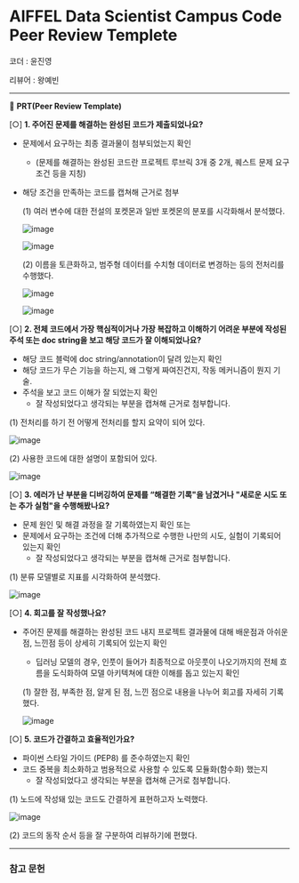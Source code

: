 # AIFFEL Data Scientist Campus Code Peer Review Templete

코더 : 윤진영

리뷰어 : 왕예빈 

---

🔑 **PRT(Peer Review Template)**

[○]  **1. 주어진 문제를 해결하는 완성된 코드가 제출되었나요?**
- 문제에서 요구하는 최종 결과물이 첨부되었는지 확인
	- (문제를 해결하는 완성된 코드란 프로젝트 루브릭 3개 중 2개, 퀘스트 문제 요구조건 등을 지칭)
- 해당 조건을 만족하는 코드를 캡쳐해 근거로 첨부

  (1) 여러 변수에 대한 전설의 포켓몬과 일반 포켓몬의 분포를 시각화해서 분석했다.

  ![image](https://github.com/kingyebin/Aiffel_project/assets/101511314/128e2ab6-44f5-4548-b85c-187ebbcad7b3)
     
  ![image](https://github.com/kingyebin/Aiffel_project/assets/101511314/13ed7563-ea90-4284-a3c2-fcdb69384729)

  (2) 이름을 토큰화하고, 범주형 데이터를 수치형 데이터로 변경하는 등의 전처리를 수행했다.

  ![image](https://github.com/kingyebin/Aiffel_project/assets/101511314/5878338c-ec81-4369-b4c8-3d728c78a064)

  ![image](https://github.com/kingyebin/Aiffel_project/assets/101511314/2d893ec1-6840-4c80-a483-42272591575d)

[○]  **2. 전체 코드에서 가장 핵심적이거나 가장 복잡하고 이해하기 어려운 부분에 작성된 
	주석 또는 doc string을 보고 해당 코드가 잘 이해되었나요?**
- 해당 코드 블럭에 doc string/annotation이 달려 있는지 확인
- 해당 코드가 무슨 기능을 하는지, 왜 그렇게 짜여진건지, 작동 메커니즘이 뭔지 기술.
- 주석을 보고 코드 이해가 잘 되었는지 확인
	- 잘 작성되었다고 생각되는 부분을 캡쳐해 근거로 첨부합니다.

 (1) 전처리를 하기 전 어떻게 전처리를 할지 요약이 되어 있다.
 
 ![image](https://github.com/kingyebin/Aiffel_project/assets/101511314/87de2e56-385c-4a7d-b66f-8eff4e48edcf)   

 (2) 사용한 코드에 대한 설명이 포함되어 있다.
 
 ![image](https://github.com/kingyebin/Aiffel_project/assets/101511314/2a19c098-2244-4d49-ae16-45844051048f)
    
[○]  **3. 에러가 난 부분을 디버깅하여 문제를 “해결한 기록"을 남겼거나 "새로운 시도 
또는 추가 실험"을 수행해봤나요?**
- 문제 원인 및 해결 과정을 잘 기록하였는지 확인 또는
- 문제에서 요구하는 조건에 더해 추가적으로 수행한 나만의 시도, 실험이 기록되어 있는지 확인
	- 잘 작성되었다고 생각되는 부분을 캡쳐해 근거로 첨부합니다.

 (1) 분류 모델별로 지표를 시각화하여 분석했다.
 
 ![image](https://github.com/kingyebin/Aiffel_project/assets/101511314/8871b90c-b2c4-4c1f-b79b-5c094e29fd29)
        
[○]  **4. 회고를 잘 작성했나요?**
- 주어진 문제를 해결하는 완성된 코드 내지 프로젝트 결과물에 대해 배운점과 아쉬운점, 느낀점 등이 상세히 기록되어 있는지 확인
    - 딥러닝 모델의 경우, 인풋이 들어가 최종적으로 아웃풋이 나오기까지의 전체 흐름을 도식화하여 모델 아키텍쳐에 대한 이해를 돕고 있는지 확인
 
  (1) 잘한 점, 부족한 점, 알게 된 점, 느낀 점으로 내용을 나누어 회고를 자세히 기록했다.
  
  ![image](https://github.com/kingyebin/Aiffel_project/assets/101511314/99100272-d076-4b76-9453-06011424dbac)

[○]  **5. 코드가 간결하고 효율적인가요?**
- 파이썬 스타일 가이드 (PEP8) 를 준수하였는지 확인
- 코드 중복을 최소화하고 범용적으로 사용할 수 있도록 모듈화(함수화) 했는지
	- 잘 작성되었다고 생각되는 부분을 캡쳐해 근거로 첨부합니다.

 (1) 노드에 작성돼 있는 코드도 간결하게 표현하고자 노력했다.
 
 ![image](https://github.com/kingyebin/Aiffel_project/assets/101511314/5b86edc7-3a38-4d89-890c-d6cacbff4516)

 (2) 코드의 동작 순서 등을 잘 구분하여 리뷰하기에 편했다.


---
### 참고 문헌
